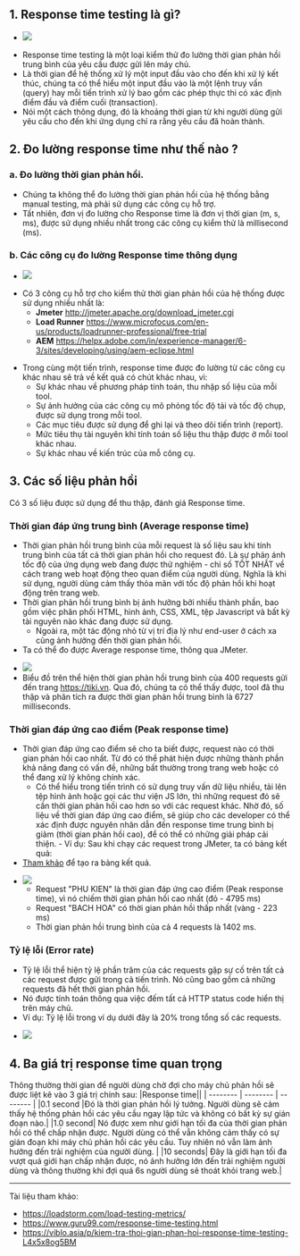 ## 1. Response time testing là gì?
* ![](https://images.viblo.asia/3d2e51b6-5cec-4dc7-bae4-2dc8fb4e20b4.png)

- Response time testing là một loại kiểm thử đo lường thời gian phản hồi trung bình của yêu cầu được gửi lên máy chủ.
- Là thời gian để hệ thống xử lý một input đầu vào  cho đến khi xử lý kết thúc, chúng ta có thể hiểu một input đầu vào là một lệnh truy vấn (query) hay mỗi tiến trình xử lý bao gồm các phép thực thi có xác định điểm đầu và điểm cuối (transaction).
- Nói một cách thông dụng, đó là khoảng thời gian từ khi người dùng gửi yêu cầu cho đến khi ứng dụng chỉ ra rằng yêu cầu đã hoàn thành.

## 2. Đo lường response time như thế nào ?
### a. Đo lường thời gian phản hồi.
 - Chúng ta không thể đo lường thời gian phản hồi của hệ thống bằng manual testing, mà phải sử dụng các công cụ hỗ trợ.
 - Tất nhiên, đơn vị đo lường cho Response time là đơn vị thời gian (m, s, ms), được sử dụng nhiều nhất trong các công cụ kiểm thử là millisecond (ms).
### b. Các công cụ đo lường Response time thông dụng
* ![](https://images.viblo.asia/d98efd49-fb58-4ee3-b7db-281fe60292e9.jpg)

 - Có 3 công cụ hỗ trợ cho kiểm thử thời gian phản hồi của hệ thống được sử dụng nhiều nhất là:
     + **Jmeter** http://jmeter.apache.org/download_jmeter.cgi
     + **Load Runner** https://www.microfocus.com/en-us/products/loadrunner-professional/free-trial
      + **AEM** https://helpx.adobe.com/in/experience-manager/6-3/sites/developing/using/aem-eclipse.html
      
*   Trong cùng một tiến trình, response time được đo lường từ các công cụ khác nhau sẽ trả về kết quả có chút khác nhau, vì:
     + Sự khác nhau về phương pháp tính toán, thu nhập số liệu của mỗi tool.
     + Sự ảnh hưởng của các công cụ mô phỏng tốc độ tải và tốc độ chụp, được sử dụng trong mỗi tool.
     + Các mục tiêu được sử dụng để ghi lại và theo dõi tiến trình (report).
     + Mức tiêu thụ tài nguyên khi tính toán số liệu thu thập được ở mỗi tool khác nhau.
     + Sự khác nhau về kiến trúc của mỗ công cụ.
## 3. Các số liệu phản hồi
 Có 3 số liệu được sử dụng để thu thập, đánh giá Response time.
### Thời gian đáp ứng trung bình (Average response time)
- Thời gian phản hồi trung bình của mỗi request là số liệu sau khi tính trung bình của tất cả thời gian phản hồi cho request đó. Là sự phản ánh tốc độ của ứng dụng web đang được thử nghiệm - chỉ số TỐT NHẤT về cách trang web hoạt động theo quan điểm của người dùng. Nghĩa là khi sử dụng, người dùng cảm thấy thỏa mãn với tốc độ phản hồi khi hoạt động trên trang web.
- Thời gian phản hồi trung bình bị ảnh hưởng bởi nhiều thành phần, bao gồm việc phân phối HTML, hình ảnh, CSS, XML, tệp Javascript và bất kỳ tài nguyên nào khác đang được sử dụng.
   + Ngoài ra, một tác động nhỏ từ vị trí địa lý như end-user ở cách xa cũng ảnh hưởng đến thời gian phản hồi.
- Ta có thể đo được Average response time, thông qua JMeter.
* ![](https://images.viblo.asia/1c582823-863e-40dc-ab7c-ededb6d6685e.jpg)
* Biểu đồ trên thể hiện thời gian phản hồi trung bình của 400 requests gửi đến trang https://tiki.vn.
    Qua đó, chúng ta có thể thấy được, tool đã thu thập và phân tích ra được thời gian phản hồi trung bình là 6727 milliseconds.
### Thời gian đáp ứng cao điểm (Peak response time)
   - Thời gian đáp ứng cao điểm sẽ cho ta biết được, request nào có thời gian phản hồi cao nhất. Từ đó có thể phát hiện được những thành phần khả năng đang có vấn đề, những bất thường trong trang web hoặc có thể đang xử lý không chính xác.
       - Có thể hiểu trong tiến trình có sử dụng truy vấn dữ liệu nhiều, tải lên tệp hình ảnh hoặc gọi các thư viện JS lớn, thì những request đó sẽ cần thời gian phản hồi cao hơn so với các request khác. Nhờ đó, số liệu về thời gian đáp ứng cao điểm, sẽ giúp cho các developer có thể xác định được nguyên nhân dẫn đến response time trung bình bị giảm (thời gian phản hồi cao), để có thể có những giải pháp cải thiện.
    - Ví dụ:
   Sau khi chạy các request trong JMeter, ta có bảng kết quả:
- [Tham khảo](https://viblo.asia/p/kiem-thu-hieu-nang-voi-jmeter-gDVK2eWm5Lj) để tạo ra bảng kết quả.
* ![](https://images.viblo.asia/2e44ccdf-a736-428a-970e-eaf4867d2a83.jpg)
    * Request "PHU KIEN" là thời gian đáp ứng cao điểm (Peak response time), vì nó chiếm thời gian phản hồi cao nhất (đỏ - 4795 ms)
    * Request "BACH HOA" có thời gian phản hồi thấp nhất (vàng - 223 ms)
    * Thời gian phản hồi trung bình của cả 4 requests là 1402 ms.
###   Tỷ lệ lỗi (Error rate)
   + Tỷ lệ lỗi thể hiện tỷ lệ phần trăm của các requests gặp sự cố trên tất cả các request được gửi trong cả tiến trình. Nó cũng bao gồm cả những requests đã hết thời gian phản hồi.
   + Nó được tính toán thông qua việc đếm tất cả HTTP status code hiển thị trên máy chủ.
   + Ví dụ: Tỷ lệ lỗi trong ví dụ dưới đây là 20% trong tổng số các requests.
* ![](https://images.viblo.asia/2c84b87a-347f-41f6-a38c-ea670b455634.jpg)

## 4. Ba giá trị response time quan trọng
Thông thường thời gian để người dùng chờ đợi cho máy chủ phản hồi sẽ được liệt kê vào 3 giá trị chính sau:
|Response time||
| -------- | -------- | -------- |
|0.1 second |Đó là thời gian phản hồi lý tưởng. Người dùng sẽ cảm thấy hệ thống phản hồi các yêu cầu ngay lập tức và không có bất kỳ sự gián đoạn nào.|
|1.0 second| Nó được xem như giới hạn tối đa của thời gian phản hồi có thể chấp nhận được. Người dùng có thể vẫn không cảm thấy có sự gián đoạn khi máy chủ phản hồi các yêu cầu. Tuy nhiên nó vẫn làm ảnh hưởng đến trải nghiệm của người dùng. |
|10 seconds| Đây là giới hạn tối đa vượt quá giới hạn chấp nhận được, nó ảnh hưởng lớn đến trải nghiệm người dùng và thông thường khi đợi quá 6s người dùng sẽ thoát khỏi trang web.|



-----

Tài liệu tham khảo:
* https://loadstorm.com/load-testing-metrics/
* https://www.guru99.com/response-time-testing.html
* https://viblo.asia/p/kiem-tra-thoi-gian-phan-hoi-response-time-testing-L4x5x8og5BM